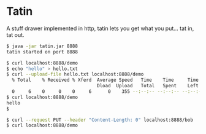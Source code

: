 Tatin
=====

A stuff drawer implemented in http, tatin lets you get what you put... tat in, tat out.

```bash
$ java -jar tatin.jar 8888
tatin started on port 8888
```

```bash
$ curl localhost:8888/demo
$ echo "hello" > hello.txt
$ curl --upload-file hello.txt localhost:8888/demo
  % Total    % Received % Xferd  Average Speed   Time    Time     Time  Current
                                 Dload  Upload   Total   Spent    Left  Speed
  0     6    0     0    0     6      0    355 --:--:-- --:--:-- --:--:--   400
$ curl localhost:8888/demo
hello
$
```

```bash
$ curl --request PUT --header "Content-Length: 0" localhost:8888/bob
$ curl localhost:8888/demo
```